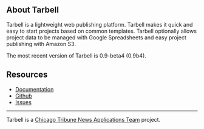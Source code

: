 ## About Tarbell

Tarbell is a lightweight web publishing platform. Tarbell makes it quick and easy
to start projects based on common templates. Tarbell optionally allows project
data to be managed with Google Spreadsheets and easy project publishing with
Amazon S3.

The most recent version of Tarbell is 0.9-beta4 (0.9b4).

## Resources

* [Documentation](http://tarbell.readthedocs.org)
* [Github](https://github.com/newsapps/flask-tarbell) 
* [Issues](https://github.com/newsapps/flask-tarbell/issues)

<hr />

Tarbell is a [Chicago Tribune News Applications Team](http://apps.chicagotribune.com)
project. 
